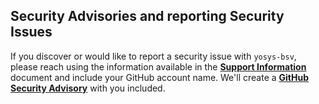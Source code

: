 ## Security Advisories and reporting Security Issues

If you discover or would like to report a security issue with `yosys-bsv`, please
reach using the information available in the **[Support Information]** document
and include your GitHub account name. We'll create a **[GitHub Security
Advisory]** with you included.

[Support Information]: https://github.com/thoughtpolice/yosys-bsv/blob/master/.github/SUPPORT.md
[GitHub Security Advisory]: https://help.github.com/en/articles/about-maintainer-security-advisories
